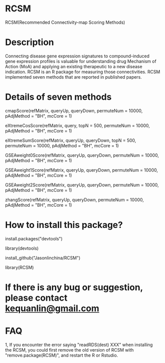 # RCSM
RCSM(Recommended Connectivity-map Scoring Methods)
# Description
Connecting disease gene expression signatures to
compound-induced gene expression profiles is valuable for understanding
drug Mechanism of Action (MoA) and applying an existing therapeutic to
a new disease indication. RCSM is an R package for measuring those 
connectivities. RCSM implemented seven methods that are reported in 
published papers.
# Details of seven methods
cmapScore(refMatrix, queryUp, queryDown, permuteNum = 10000,
  pAdjMethod = "BH", mcCore = 1)

eXtremeCosScore(refMatrix, query, topN = 500, permuteNum = 10000,
  pAdjMethod = "BH", mcCore = 1)
  
eXtremeSumScore(refMatrix, queryUp, queryDown, topN = 500,
  permuteNum = 10000, pAdjMethod = "BH", mcCore = 1)
  
GSEAweight0Score(refMatrix, queryUp, queryDown, permuteNum = 10000,
  pAdjMethod = "BH", mcCore = 1)
  
GSEAweight1Score(refMatrix, queryUp, queryDown, permuteNum = 10000,
  pAdjMethod = "BH", mcCore = 1)

GSEAweight2Score(refMatrix, queryUp, queryDown, permuteNum = 10000,
  pAdjMethod = "BH", mcCore = 1)
  
zhangScore(refMatrix, queryUp, queryDown, permuteNum = 10000,
  pAdjMethod = "BH", mcCore = 1)

# How to install this package?
install.packages("devtools")

library(devtools)

install_github("Jasonlinchina/RCSM")

library(RCSM)

# If there is any bug or suggestion, please contact kequanlin@gmail.com

# FAQ
1, If you encounter the error saying "readRDS(dest) XXX" when installing
the RCSM, you could first remove the old version of RCSM with "remove.package(RCSM)",
and restart the R or Rstudio.
